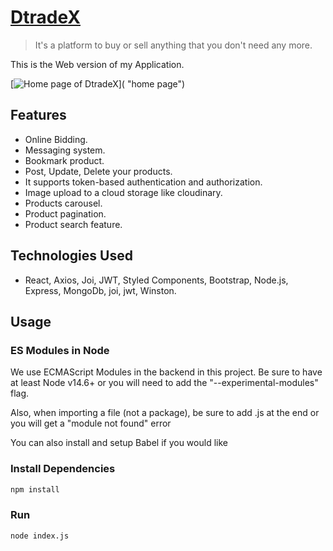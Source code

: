 # [DtradeX](https://dtradex.netlify.app/)
>	It's a  platform to buy or sell anything that you don't need any more.

This is the Web version of my Application.

[<img src="https://res.cloudinary.com/deqjuoahl/image/upload/v1623940038/homepage-dtradex.png" alt="Home page of DtradeX" />]( "home page")




##	Features
*  Online Bidding.
*  Messaging system.
*  Bookmark product.
*  Post, Update, Delete your products. 
* It supports token-based authentication and authorization.
* Image upload to a cloud storage like cloudinary.
* Products carousel.
* Product pagination.
* Product search feature.

##	Technologies Used
*  React, Axios, Joi, JWT, Styled Components, Bootstrap, Node.js, Express, MongoDb, joi, jwt, Winston.

## Usage
### ES Modules in Node
We use ECMAScript Modules in the backend in this project. Be sure to have at least Node v14.6+ or you will need to add the "--experimental-modules" flag.

Also, when importing a file (not a package), be sure to add .js at the end or you will get a "module not found" error

You can also install and setup Babel if you would like


### Install Dependencies

```bash
npm install
```
### Run

```bash
node index.js
```


